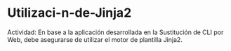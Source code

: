 # Utilizaci-n-de-Jinja2
Actividad: En base a la aplicación desarrollada en la Sustitución de CLI por Web, debe asegurarse de utilizar el motor de plantilla Jinja2.
